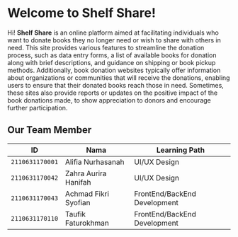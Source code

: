 # Welcome to Shelf Share!

Hi! **Shelf Share** is an online platform aimed at facilitating individuals who want to donate books they no longer need or wish to share with others in need. This site provides various features to streamline the donation process, such as data entry forms, a list of available books for donation along with brief descriptions, and guidance on shipping or book pickup methods. Additionally, book donation websites typically offer information about organizations or communities that will receive the donations, enabling users to ensure that their donated books reach those in need. Sometimes, these sites also provide reports or updates on the positive impact of the book donations made, to show appreciation to donors and encourage further participation.

## Our Team Member


|        ID        | Nama                          | Learning Path             | 
|----------------|-------------------------------|-----------------------------|
|`2110631170001`|Alifia Nurhasanah          |UI/UX Design          |
|`2110631170042`|Zahra Aurira Hanifah          | UI/UX Design            |
|`2110631170043` |Achmad Fikri Syofian |FrontEnd/BackEnd Development|
|`2110631170110` |Taufik Faturokhman |FrontEnd/BackEnd Development|

